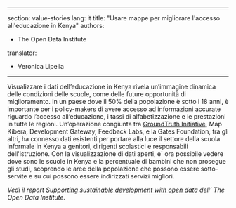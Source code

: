 
---
section: value-stories
lang: it
title:  "Usare mappe per migliorare l'accesso all'educazione in Kenya"
authors:
- The Open Data Institute

translator:
- Veronica Lipella

---

Visualizzare i dati dell’educazione in Kenya rivela un’immagine dinamica delle condizioni delle scuole, come delle future opportunità di miglioramento. In un paese dove il 50% della popolazione è sotto i 18 anni, è importante per i policy-makers di avere accesso ad informazioni accurate riguardo l’accesso all’educazione, i tassi di alfabetizzazione e le prestazioni in tutte le regioni. Un’operazione congiunta tra [GroundTruth Initiative](http://groundtruth.in/2014/07/09/), Map Kibera, Development Gateway, Feedback Labs, e la Gates Foundation, tra gli altri, ha connesso dati esistenti per portare alla luce il settore della scuola informale in Kenya a genitori, dirigenti scolastici e responsabili dell'istruzione. Con la visualizzazione di dati aperti, e` ora possibile vedere dove sono le scuole in Kenya e la percentuale di bambini che non prosegue gli studi, scoprendo le aree della popolazione che possono essere sotto-servite e su cui possono essere indirizzati servizi migliori.

*Vedi il report [Supporting sustainable development with open data](http://theodi.org/supporting-sustainable-development-with-open-data) dell’ The Open Data Institute.*
